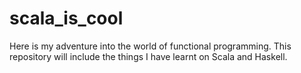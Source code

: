 # scala_is_cool
Here is my adventure into the world of functional programming. This repository will include the things I have learnt on Scala and Haskell.
